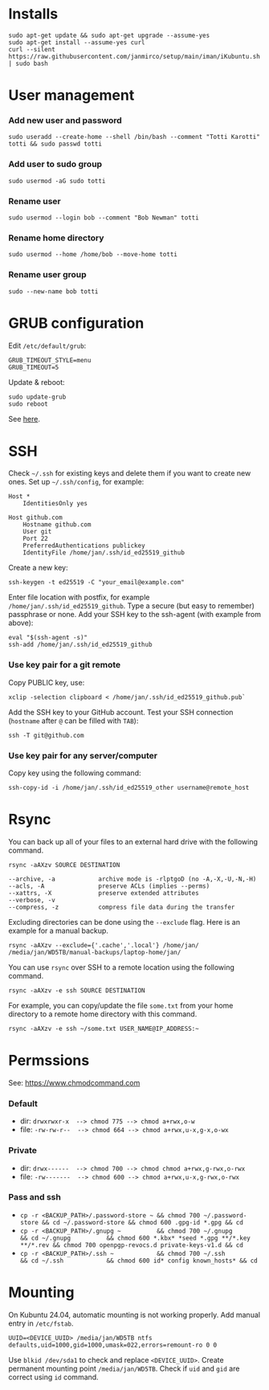 # Installs

    sudo apt-get update && sudo apt-get upgrade --assume-yes
    sudo apt-get install --assume-yes curl
    curl --silent https://raw.githubusercontent.com/janmirco/setup/main/iman/iKubuntu.sh | sudo bash

# User management

### Add new user and password

    sudo useradd --create-home --shell /bin/bash --comment "Totti Karotti" totti && sudo passwd totti

### Add user to sudo group

    sudo usermod -aG sudo totti

### Rename user

    sudo usermod --login bob --comment "Bob Newman" totti

### Rename home directory

    sudo usermod --home /home/bob --move-home totti

### Rename user group

    sudo --new-name bob totti

# GRUB configuration

Edit `/etc/default/grub`:

    GRUB_TIMEOUT_STYLE=menu
    GRUB_TIMEOUT=5

Update & reboot:

    sudo update-grub
    sudo reboot

See [here](https://www.gnu.org/software/grub/manual/grub/html_node/Simple-configuration.html).

# SSH

Check `~/.ssh` for existing keys and delete them if you want to create new ones.
Set up `~/.ssh/config`, for example:

    Host *
        IdentitiesOnly yes

    Host github.com
        Hostname github.com
        User git
        Port 22
        PreferredAuthentications publickey
        IdentityFile /home/jan/.ssh/id_ed25519_github

Create a new key:

    ssh-keygen -t ed25519 -C "your_email@example.com"

Enter file location with postfix, for example `/home/jan/.ssh/id_ed25519_github`.
Type a secure (but easy to remember) passphrase or none.
Add your SSH key to the ssh-agent (with example from above):

    eval "$(ssh-agent -s)"
    ssh-add /home/jan/.ssh/id_ed25519_github

### Use key pair for a git remote

Copy PUBLIC key, use:

    xclip -selection clipboard < /home/jan/.ssh/id_ed25519_github.pub`

Add the SSH key to your GitHub account.
Test your SSH connection (`hostname` after `@` can be filled with `TAB`):

    ssh -T git@github.com

### Use key pair for any server/computer

Copy key using the following command:

    ssh-copy-id -i /home/jan/.ssh/id_ed25519_other username@remote_host

# Rsync

You can back up all of your files to an external hard drive with the following command.

    rsync -aAXzv SOURCE DESTINATION

    --archive, -a            archive mode is -rlptgoD (no -A,-X,-U,-N,-H)
    --acls, -A               preserve ACLs (implies --perms)
    --xattrs, -X             preserve extended attributes
    --verbose, -v
    --compress, -z           compress file data during the transfer

Excluding directories can be done using the `--exclude` flag.
Here is an example for a manual backup.

    rsync -aAXzv --exclude={'.cache','.local'} /home/jan/ /media/jan/WD5TB/manual-backups/laptop-home/jan/

You can use `rsync` over SSH to a remote location using the following command.

    rsync -aAXzv -e ssh SOURCE DESTINATION

For example, you can copy/update the file `some.txt` from your home directory to a remote home directory with this command.

    rsync -aAXzv -e ssh ~/some.txt USER_NAME@IP_ADDRESS:~

# Permssions

See: <https://www.chmodcommand.com>

### Default

- dir: `drwxrwxr-x  --> chmod 775 --> chmod a+rwx,o-w`
- file: `-rw-rw-r--  --> chmod 664 --> chmod a+rwx,u-x,g-x,o-wx`

### Private

- dir: `drwx------  --> chmod 700 --> chmod chmod a+rwx,g-rwx,o-rwx`
- file: `-rw-------  --> chmod 600 --> chmod a+rwx,u-x,g-rwx,o-rwx`

### Pass and ssh

- `cp -r <BACKUP_PATH>/.password-store ~ && chmod 700 ~/.password-store && cd ~/.password-store && chmod 600 .gpg-id *.gpg && cd`
- `cp -r <BACKUP_PATH>/.gnupg ~          && chmod 700 ~/.gnupg          && cd ~/.gnupg          && chmod 600 *.kbx* *seed *.gpg **/*.key **/*.rev && chmod 700 openpgp-revocs.d private-keys-v1.d && cd`
- `cp -r <BACKUP_PATH>/.ssh ~            && chmod 700 ~/.ssh            && cd ~/.ssh            && chmod 600 id* config known_hosts* && cd`

# Mounting

On Kubuntu 24.04, automatic mounting is not working properly.
Add manual entry in `/etc/fstab`.

    UUID=<DEVICE_UUID> /media/jan/WD5TB ntfs defaults,uid=1000,gid=1000,umask=022,errors=remount-ro 0 0

Use `blkid /dev/sda1` to check and replace `<DEVICE_UUID>`.
Create permanent mounting point `/media/jan/WD5TB`.
Check if `uid` and `gid` are correct using `id` command.
